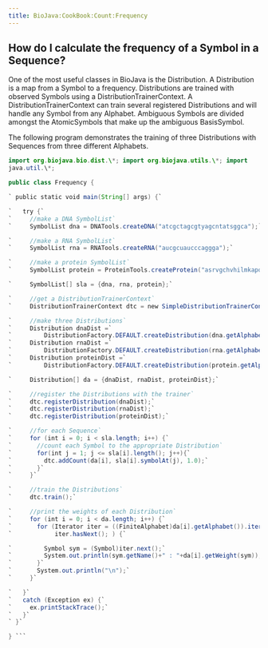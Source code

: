 ```yaml
---
title: BioJava:CookBook:Count:Frequency
---
```


How do I calculate the frequency of a Symbol in a Sequence?
-----------------------------------------------------------

One of the most useful classes in BioJava is the Distribution. A
Distribution is a map from a Symbol to a frequency. Distributions are
trained with observed Symbols using a DistributionTrainerContext. A
DistributionTrainerContext can train several registered Distributions
and will handle any Symbol from any Alphabet. Ambiguous Symbols are
divided amongst the AtomicSymbols that make up the ambiguous
BasisSymbol.

The following program demonstrates the training of three Distributions
with Sequences from three different Alphabets.

```java import org.biojava.bio.seq.\*; import org.biojava.bio.symbol.\*;
import org.biojava.bio.dist.\*; import org.biojava.utils.\*; import
java.util.\*;

public class Frequency {

` public static void main(String[] args) {`

`   try {`  
`     //make a DNA SymbolList`  
`     SymbolList dna = DNATools.createDNA("atcgctagcgtyagcntatsggca");`

`     //make a RNA SymbolList`  
`     SymbolList rna = RNATools.createRNA("aucgcuaucccaggga");`

`     //make a protein SymbolList`  
`     SymbolList protein = ProteinTools.createProtein("asrvgchvhilmkapqrt");`

`     SymbolList[] sla = {dna, rna, protein};`

`     //get a DistributionTrainerContext`  
`     DistributionTrainerContext dtc = new SimpleDistributionTrainerContext();`

`     //make three Distributions`  
`     Distribution dnaDist =`  
`         DistributionFactory.DEFAULT.createDistribution(dna.getAlphabet());`  
`     Distribution rnaDist =`  
`         DistributionFactory.DEFAULT.createDistribution(rna.getAlphabet());`  
`     Distribution proteinDist =`  
`         DistributionFactory.DEFAULT.createDistribution(protein.getAlphabet());`

`     Distribution[] da = {dnaDist, rnaDist, proteinDist};`

`     //register the Distributions with the trainer`  
`     dtc.registerDistribution(dnaDist);`  
`     dtc.registerDistribution(rnaDist);`  
`     dtc.registerDistribution(proteinDist);`

`     //for each Sequence`  
`     for (int i = 0; i < sla.length; i++) {`  
`       //count each Symbol to the appropriate Distribution`  
`       for(int j = 1; j <= sla[i].length(); j++){`  
`         dtc.addCount(da[i], sla[i].symbolAt(j), 1.0);`  
`       }`  
`     }`

`     //train the Distributions`  
`     dtc.train();`

`     //print the weights of each Distribution`  
`     for (int i = 0; i < da.length; i++) {`  
`       for (Iterator iter = ((FiniteAlphabet)da[i].getAlphabet()).iterator();`  
`            iter.hasNext(); ) {`

`         Symbol sym = (Symbol)iter.next();`  
`         System.out.println(sym.getName()+" : "+da[i].getWeight(sym));`  
`       }`  
`       System.out.println("\n");`  
`     }`

`   }`  
`   catch (Exception ex) {`  
`     ex.printStackTrace();`  
`   }`  
` }`

} ```
